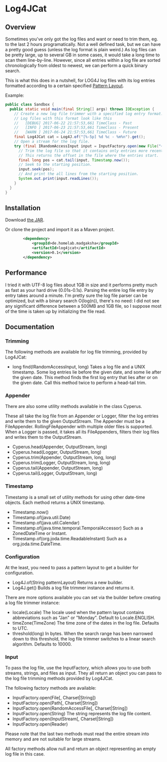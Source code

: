 # Log4JCat

## Overview

Sometimes you've only got the log files and want or need to trim them, eg. to the last 2 hours
programatically. Not a well defined task, but we can have a pretty good guess (unless the log
format is plain weird.) As log files can be pretty large, up to several GB in some cases, it
would take a long time to scan them line-by-line. However, since all entries within a log file
are sorted chronologically from oldest to newest, we can perform a quick binary search.

This is what this does in a nutshell, for LOG4J log files with its log entries formatted
according to a certain specified [Pattern Layout](https://logging.apache.org/log4j/1.2/apidocs/org/apache/log4j/PatternLayout.html).

Example:

```java
public class Sandbox {
  public static void main(final String[] args) throws IOException {
    // Create a new log file trimmer with a specified log entry format.
    // Log files with this format look like this
    //   [DEBUG] 2017-06-22 21:57:53,661 TimeClass - Past
    //   [INFO ] 2017-06-23 21:57:53,661 TimeClass - Present
    //   [WARN ] 2017-06-24 21:57:53,661 TimeClass - Future
    final Log4JCat cat = Log4J.of("[%-5p] %d %c - %m%n").get();
    // Open a stream for the log file.
    try (final IRandomAccessInput input = InputFactory.open(new File("~/mylogfile"))) {
      // Trim the log file so that it contains only entries more recent than the current date.
      // This returns the offset in the file where the entries start.
      final long pos = cat.tail(input, Timestamp.now());
      // Seek to the starting position.
      input.seek(pos);
      // And print the all lines from the starting position.
      System.out.print(input.readLines());
    }
  }
}
```

## Installation

Download [the JAR](https://github.com/blutorange/Log4JCat/blob/master/Log4JCat/release/log4jcat-0.1.jar).

Or clone the project and import it as a Maven project.

```xml
		<dependency>
			<groupId>de.homelab.madgaksha</groupId>
			<artifactId>log4jcat</artifactId>
			<version>0.1</version>
		</dependency>
```

## Performance

I tried it with UTF-8 log files about 1GB in size and it performs pretty much
as fast as your hard drive (0.01s-0.1s). Parsing the entire log file entry by
entry takes around a minute. I'm pretty sure the log file parser can be
optimized, but with a binary search O(log(n)), there's no need: I did not see
any significant difference between a 500MB and 1GB file, so I suppose most of
the time is taken up by initializing the file read.

## Documentation

### Trimming

The following methods are available for log file trimming, provided by Log4JCat:

* long find(IRandomAccessInput, long) Takes a log file and a UNIX timestamp. Some log entries lie before the given date, and some lie after the given date. This method finds the first log entry that lies after or on the given date. Call this method twice to perform a head-tail trim.

### Appender

There are also some utility methods available in the class Cyperus. 

These all take the log file from an Appender or Logger, filter the log entries
and write them to the given OutputStream. The Appender must be a FileAppender.
RollingFileAppender with multiple older files is supported. When a Logger is
passed, it takes all its FileAppenders, filters their log files and writes them
to the OutputStream.

* Cyperus.head(Appender, OutputStream, long)
* Cyperus.head(Logger, OutputStream, long)
* Cyperus.trim(Appender, OutputStream, long, long)
* Cyperus.trim(Logger, OutputStream, long, long)
* Cyperus.tail(Appender, OutputStream, long)
* Cyperus.tail(Logger, OutputStream, long)

### Timestamp

Timestamp is a small set of utility methods for using other date-time objects.
Each method returns a UNIX timestamp.

* Timestamp.now()
* Timestamp.of(java.util.Date)
* Timestamp.of(java.util.Calendar)
* Timestamp.of(java.time.temporal.TemporalAccessor) Such as a ZonedDateTime or Instant.
* Timestamp.of(org.joda.time.ReadableInstant) Such as a org.joda.time.DateTime.

### Configuration

At the least, you need to pass a pattern layout to get a builder for
configuration.

* Log4J.of(String patternLayout) Returns a new builder.
* Log4J.get() Builds a log file trimmer instance and returns it.

There are more options available you can set via the builder before creating
a log file trimmer instance:

* locale(Locale) The locale used when the pattern layout contains abbreviations such as "Jan" or "Monday". Default to Locale.ENGLISH.
* timeZone(TimeZone) The time zone of the dates in the log file. Defaults to UTC.
* threshold(long) In bytes. When the search range has been narrowed down to this threshold, the log file trimmer switches to a linear search algorithm. Defaults to 10000.

### Input

To pass the log file, use the InputFactory, which allows you to use both
streams, strings, and files as input. They all return an object you can pass
to the log file trimming methods provided by Log4JCat.

The following factory methods are available:

* InputFactory.open(File[, Charset|String])
* InputFactory.open(Path[, Charset|String])
* InputFactory.open(RandomAccessFile[, Charset|String])
* InputFactory.open(String) The string represents the log file content.
* InputFactory.open(InputStream[, Charset|String])
* InputFactory.open(Reader)

Please note that the last two methods must read the entire stream into memory
and are not suitable for large streams.

All factory methods allow null and return an object representing an empty log
file in this case.
